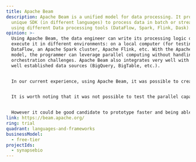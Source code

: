 ```yaml
---
title: Apache Beam
description: Apache Beam is a unified model for data processing. It provides a
  unique SDK (in different languages) to process data in batch or streaming
  using different Data processing tools (DataFlow, Spark, Flink, Dask).
opinion: >-
  Using Apache Beam, the data engineer can write its processing logic once and
  execute it in different environments: on a local computer (for testing), GCP
  DataFlow, an Apache Spark cluster, Apache Flink, etc. With the Apache Beam
  model, the programmer can leverage parallel computing without handling the
  orchestration challenges. Apache Beam also integrates very well with different
  well established data sources (BigQuery, BigTable, etc.).


  In our current experience, using Apache Beam, it was possible to create data pipelines, test them on a single CPU with a subset of data from BigQuery (`SELECT ... from ... LIMIT n`) using the direct runner and then, with the full dataset, scale up to multiple CPUs running on GCP Dataflow. 


  It is worth noting that it was not possible to test the parallel capabilities with the direct runner (using multiple CPUs on your local machine) because of some limitations on how the provided Apache Beam BigQuery input/output classes are implemented for the direct runner. It seems to be generally known that Apache Beam operators are very optimized to run on GCP Dataflow but they may not be as optimized as the native programming model for other environments (for example: using RDD or Spark SQL on an Apache Spark cluster)


  However it could be good candidate to prototype faster and being able to shift from one environment to the other depending on the opportunities.
link: https://beam.apache.org/
ring: trial
quadrant: languages-and-frameworks
businessModel:
  - free-tier
projectIds:
  - synapsebio
---
```

